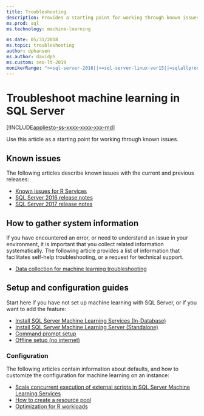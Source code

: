 ```yaml
---
title: Troubleshooting
description: Provides a starting point for working through known issues.
ms.prod: sql
ms.technology: machine-learning

ms.date: 05/31/2018  
ms.topic: troubleshooting
author: dphansen
ms.author: davidph
ms.custom: seo-lt-2019
monikerRange: ">=sql-server-2016||>=sql-server-linux-ver15||=sqlallproducts-allversions"
---
```


# Troubleshoot machine learning in SQL Server
[!INCLUDE[appliesto-ss-xxxx-xxxx-xxx-md](../includes/appliesto-ss-xxxx-xxxx-xxx-md.md)]

Use this article as a starting point for working through known issues.

## Known issues

The following articles describe known issues with the current and previous releases:

+ [Known issues for R Services](../machine-learning/known-issues-for-sql-server-machine-learning-services.md)
+ [SQL Server 2016 release notes](../sql-server/sql-server-2016-release-notes.md)
+ [SQL Server 2017 release notes](../sql-server/sql-server-2017-release-notes.md)

## How to gather system information

If you have encountered an error, or need to understand an issue in your environment, it is important that you collect related information systematically. The following article provides a list of information that facilitates self-help troubleshooting, or a request for technical support.

+ [Data collection for machine learning troubleshooting](data-collection-ml-troubleshooting-process.md)

## Setup and configuration guides

Start here if you have not set up machine learning with SQL Server, or if you want to add the feature:

+ [Install SQL Server Machine Learning Services (In-Database)](install/sql-machine-learning-services-windows-install.md)
+ [Install SQL Server Machine Learning Server (Standalone)](install/sql-machine-learning-standalone-windows-install.md)
+ [Command prompt setup](install/sql-ml-component-commandline-install.md)
+ [Offline setup (no internet)](install/sql-ml-component-install-without-internet-access.md)

### Configuration

The following articles contain information about defaults, and how to customize the configuration for machine learning on an instance:

+ [Scale concurrent execution of external scripts in SQL Server Machine Learning Services](administration/scale-concurrent-execution-external-scripts.md)   
+ [How to create a resource pool](administration/create-external-resource-pool.md)
+ [Optimization for R workloads](r/operationalizing-your-r-code.md)
